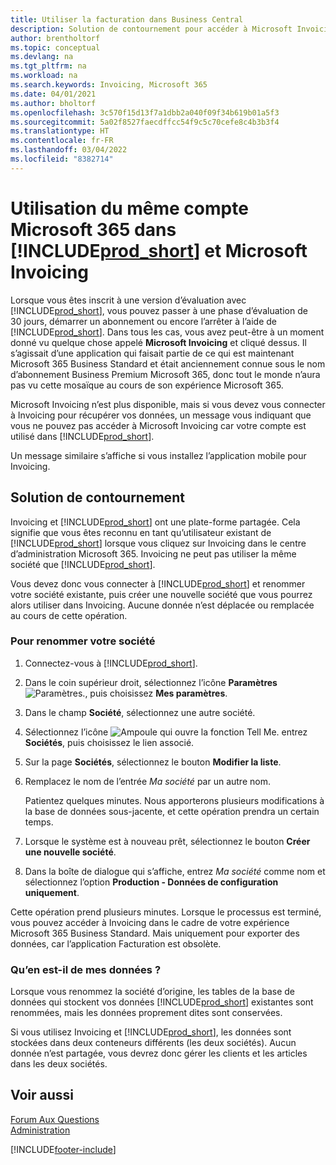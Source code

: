 ```yaml
---
title: Utiliser la facturation dans Business Central
description: Solution de contournement pour accéder à Microsoft Invoicing lorsque vous vous êtes inscrit à Dynamics 365 Business Central.
author: brentholtorf
ms.topic: conceptual
ms.devlang: na
ms.tgt_pltfrm: na
ms.workload: na
ms.search.keywords: Invoicing, Microsoft 365
ms.date: 04/01/2021
ms.author: bholtorf
ms.openlocfilehash: 3c570f15d13f7a1dbb2a040f09f34b619b01a5f3
ms.sourcegitcommit: 5a02f8527faecdffcc54f9c5c70cefe8c4b3b3f4
ms.translationtype: HT
ms.contentlocale: fr-FR
ms.lasthandoff: 03/04/2022
ms.locfileid: "8382714"
---
```

# <a name="using-the-same-microsoft-365-account-in-prod_short-and-microsoft-invoicing"></a>Utilisation du même compte Microsoft 365 dans [!INCLUDE[prod_short](includes/prod_long.md)] et Microsoft Invoicing
Lorsque vous êtes inscrit à une version d’évaluation avec [!INCLUDE[prod_short](includes/prod_short.md)], vous pouvez passer à une phase d’évaluation de 30 jours, démarrer un abonnement ou encore l’arrêter à l’aide de [!INCLUDE[prod_short](includes/prod_short.md)]. Dans tous les cas, vous avez peut-être à un moment donné vu quelque chose appelé **Microsoft Invoicing** et cliqué dessus. Il s’agissait d’une application qui faisait partie de ce qui est maintenant Microsoft 365 Business Standard et était anciennement connue sous le nom d’abonnement Business Premium Microsoft 365, donc tout le monde n’aura pas vu cette mosaïque au cours de son expérience Microsoft 365.  

Microsoft Invoicing n’est plus disponible, mais si vous devez vous connecter à Invoicing pour récupérer vos données, un message vous indiquant que vous ne pouvez pas accéder à Microsoft Invoicing car votre compte est utilisé dans [!INCLUDE[prod_short](includes/prod_short.md)].  

Un message similaire s’affiche si vous installez l’application mobile pour Invoicing.  

## <a name="workaround"></a>Solution de contournement
Invoicing et [!INCLUDE[prod_short](includes/prod_short.md)] ont une plate-forme partagée. Cela signifie que vous êtes reconnu en tant qu’utilisateur existant de [!INCLUDE[prod_short](includes/prod_short.md)] lorsque vous cliquez sur Invoicing dans le centre d’administration Microsoft 365. Invoicing ne peut pas utiliser la même société que [!INCLUDE[prod_short](includes/prod_short.md)].  

Vous devez donc vous connecter à [!INCLUDE[prod_short](includes/prod_short.md)] et renommer votre société existante, puis créer une nouvelle société que vous pourrez alors utiliser dans Invoicing. Aucune donnée n’est déplacée ou remplacée au cours de cette opération.

### <a name="to-rename-your-company"></a>Pour renommer votre société
1. Connectez-vous à [!INCLUDE[prod_short](includes/prod_short.md)].
2. Dans le coin supérieur droit, sélectionnez l’icône **Paramètres** ![Paramètres.](media/ui-experience/settings_icon_small.png "Icône Paramètres du tableau de bord"), puis choisissez **Mes paramètres**.
3. Dans le champ **Société**, sélectionnez une autre société.
4. Sélectionnez l’icône ![Ampoule qui ouvre la fonction Tell Me.](media/ui-search/search_small.png "Dites-moi ce que vous voulez faire") entrez **Sociétés**, puis choisissez le lien associé.  
5. Sur la page **Sociétés**, sélectionnez le bouton **Modifier la liste**.  
6. Remplacez le nom de l’entrée *Ma société* par un autre nom.  

    Patientez quelques minutes. Nous apporterons plusieurs modifications à la base de données sous-jacente, et cette opération prendra un certain temps.
7.  Lorsque le système est à nouveau prêt, sélectionnez le bouton **Créer une nouvelle société**.  
8.  Dans la boîte de dialogue qui s’affiche, entrez *Ma société* comme nom et sélectionnez l’option **Production - Données de configuration uniquement**.  

Cette opération prend plusieurs minutes. Lorsque le processus est terminé, vous pouvez accéder à Invoicing dans le cadre de votre expérience Microsoft 365 Business Standard. Mais uniquement pour exporter des données, car l’application Facturation est obsolète.  

### <a name="what-about-my-data"></a>Qu’en est-il de mes données ?
Lorsque vous renommez la société d’origine, les tables de la base de données qui stockent vos données [!INCLUDE[prod_short](includes/prod_short.md)] existantes sont renommées, mais les données proprement dites sont conservées.  

Si vous utilisez Invoicing et [!INCLUDE[prod_short](includes/prod_short.md)], les données sont stockées dans deux conteneurs différents (les deux sociétés). Aucun donnée n’est partagée, vous devrez donc gérer les clients et les articles dans les deux sociétés.  

## <a name="see-also"></a>Voir aussi
[Forum Aux Questions](across-faq.yml)  
[Administration](admin-setup-and-administration.md)  


[!INCLUDE[footer-include](includes/footer-banner.md)]